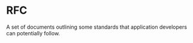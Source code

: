 # RFC

A set of documents outlining some standards that application developers can potentially follow.
